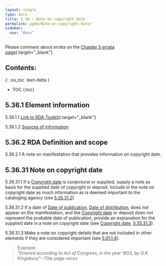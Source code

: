 ```yaml
---
layout: single
type: docs
title: 5.36 — Note on copyright date
permalink: ppdm/Note-on-copyright-date/
sidebar:
  nav: "docs"
---
```


Please comment about errata on the [Chapter 5 errata page](https://docs.google.com/document/d/14roAt0euvJ-x_AboSVoOcMhDLkXYSk35-btRO8xgKZI/edit#heading=h.6tws49nh8zes){:target="_blank"}.

## Contents:
{: .no_toc .text-delta }

- TOC
{:toc}

## 5.36.1 Element information

<a name="5.36.1.1">5.36.1.1</a> [Link to RDA Toolkit](https://beta.rdatoolkit.org/Content/Index?externalId=en-US_ala-ecaba0d1-b8ef-3549-9e6e-29685004e392){:target="_blank"}

<a name="5.36.1.2">5.36.1.2</a> [Sources of information](/DCRMR/ppdm/)

## 5.36.2 RDA Definition and scope

<a name="5.36.2.1">5.36.2.1</a> A note on manifestation that provides information on copyright date.

## 5.36.31 Note on copyright date 

<a name="5.36.31.1">5.36.31.1</a> If a [Copyright date](/DCRMR/ppdm/Copyright-date/) is conjectural or supplied, supply a note as basis for the supplied date of copyright or deposit.  Include in the note on copyright date as much information as is deemed important to the cataloging agency (see [5.35.31.2](/DCRMR/ppdm/Copyright-date/#5.35.31.2)).

<a name="5.36.31.2">5.36.31.2</a> If a date of [Date of publication](/DCRMR/ppdm/Date-of-publication/), [Date of distribution](/DCRMR/ppdm/Date-of-publication/), does not appear on the manifestation, and the [Copyright date](/DCRMR/ppdm/Copyright-date/) or deposit does not represent the probable date of publication, provide an explanation for the supplied date in a note on copyright date (see [Copyright date](/DCRMR/ppdm/Copyright-date/), [5.35.31.3](/DCRMR/ppdm/Copyright-date/#5.35.31.3)).

<a name="5.36.31.3">5.36.31.3</a> Make a note on copyright details that are not included in other elements if they are considered important (see [5.01.1.4](/DCRMR/ppdm/#5.01.1.4)).

>Example:  
><CITE>"Entered according to Act of Congress, in the year 1853, by O.K. Kingsbury"--Title page verso</CITE>